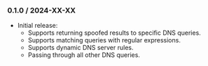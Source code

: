 ### 0.1.0 / 2024-XX-XX

* Initial release:
  * Supports returning spoofed results to specific DNS queries.
  * Supports matching queries with regular expressions.
  * Supports dynamic DNS server rules.
  * Passing through all other DNS queries.


